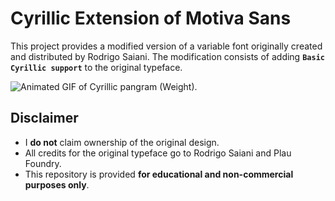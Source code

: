 # Cyrillic Extension of Motiva Sans

This project provides a modified version of a variable font originally created and distributed by Rodrigo Saiani.
The modification consists of adding **`Basic Cyrillic support`** to the original typeface.

![Animated GIF of Cyrillic pangram (Weight).](https://github.com/damnxav/Motiva-Sans-Cyrillic/blob/main/font.gif?raw=true)

## Disclaimer

- I **do not** claim ownership of the original design.  
- All credits for the original typeface go to Rodrigo Saiani and Plau Foundry.  
- This repository is provided **for educational and non-commercial purposes only**.
